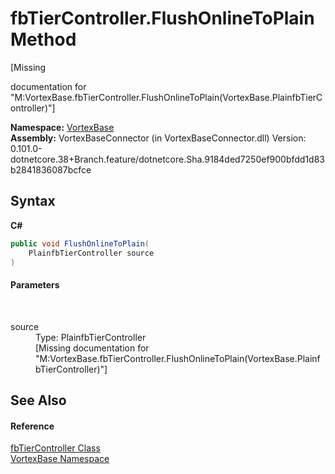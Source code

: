 # fbTierController.FlushOnlineToPlain Method 
 

\[Missing <summary> documentation for "M:VortexBase.fbTierController.FlushOnlineToPlain(VortexBase.PlainfbTierController)"\]

**Namespace:**&nbsp;<a href="N_VortexBase.md">VortexBase</a><br />**Assembly:**&nbsp;VortexBaseConnector (in VortexBaseConnector.dll) Version: 0.101.0-dotnetcore.38+Branch.feature/dotnetcore.Sha.9184ded7250ef900bfdd1d83b2841836087bcfce

## Syntax

**C#**<br />
``` C#
public void FlushOnlineToPlain(
	PlainfbTierController source
)
```


#### Parameters
&nbsp;<dl><dt>source</dt><dd>Type: PlainfbTierController<br />\[Missing <param name="source"/> documentation for "M:VortexBase.fbTierController.FlushOnlineToPlain(VortexBase.PlainfbTierController)"\]</dd></dl>

## See Also


#### Reference
<a href="T_VortexBase_fbTierController.md">fbTierController Class</a><br /><a href="N_VortexBase.md">VortexBase Namespace</a><br />
